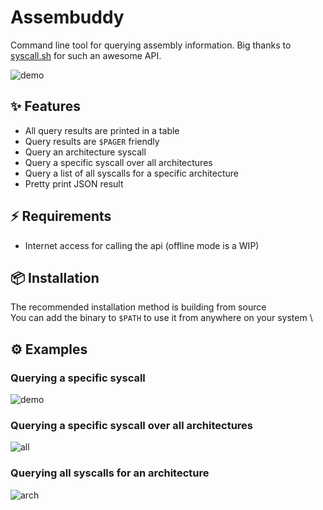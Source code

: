 # Assembuddy
Command line tool for querying assembly information. Big thanks to [syscall.sh](https://syscall.sh/) for such an awesome API.

![demo](https://github.com/Selyss/AssemBuddy/assets/99344963/987e16a2-ce27-4c27-b360-6327232882e2)

## ✨ Features

- All query results are printed in a table
- Query results are `$PAGER` friendly
- Query an architecture syscall
- Query a specific syscall over all architectures
- Query a list of all syscalls for a specific architecture
- Pretty print JSON result

## ⚡️ Requirements

- Internet access for calling the api (offline mode is a WIP)

## 📦 Installation

The recommended installation method is building from source \
You can add the binary to `$PATH` to use it from anywhere on your system \

## ⚙️ Examples

### Querying a specific syscall

![demo](https://github.com/Selyss/AssemBuddy/assets/99344963/987e16a2-ce27-4c27-b360-6327232882e2)

### Querying a specific syscall over all architectures

![all](https://github.com/Selyss/AssemBuddy/assets/99344963/4b7f82e4-b2a0-4791-988a-0d23d7b8b314)

### Querying all syscalls for an architecture

![arch](https://github.com/Selyss/AssemBuddy/assets/99344963/d8218e8d-233a-47e0-8ff6-9269b96de6e5)

